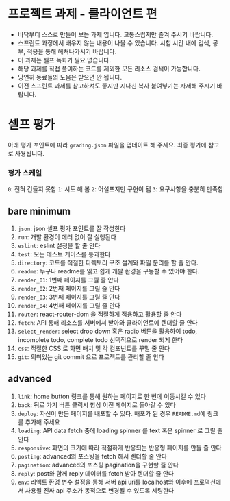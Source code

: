 # 프로젝트 과제 - 클라이언트 편

- 바닥부터 스스로 만들어 보는 과제 입니다. 고통스럽지만 즐겨 주시기 바랍니다.
- 스프린트 과정에서 배우지 않는 내용이 나올 수 있습니다. 시험 시간 내에 검색, 공부, 적용을 통해 헤쳐나가시기 바랍니다.
- 이 과제는 셀프 녹화가 필요 없습니다.
- 해당 과제를 직접 풀이하는 코드를 제외한 모든 리소스 검색이 가능합니다.
- 당연히 동료들의 도움은 받으면 안 됩니다.
- 이전 스프린트 과제를 참고하셔도 좋지만 지나친 복사 붙여넣기는 자제해 주시기 바랍니다.

# 셀프 평가

아래 평가 포인트에 따라 `grading.json` 파일을 업데이트 해 주세요.
최종 평가에 참고로 사용됩니다.

### 평가 스케일

`0`: 전혀 건들지 못함
`1`: 시도 해 봄
`2`: 어설프지만 구현이 됌
`3`: 요구사항을 충분히 만족함

## bare minimum
1. `json`: json 셀프 평가 포인트를 잘 작성한다
2. `run`: 개발 환경이 에러 없이 잘 실행된다
3. `eslint`: eslint 설정을 할 줄 안다
4. `test`: 모든 테스트 케이스를 통과한다
5. `directory`: 코드를 적절한 디렉토리 구조 설계와 파일 분리를 할 줄 안다.
6. `readme`: 누구나 readme를 읽고 쉽게 개발 환경을 구동할 수 있어야 한다.
7. `render_01`: 1번째 페이지를 그릴 줄 안다
8. `render_02`: 2번째 페이지를 그릴 줄 안다
9. `render_03`: 3번째 페이지를 그릴 줄 안다
10. `render_04`: 4번째 페이지를 그릴 줄 안다
11. `router`: react-router-dom 을 적절하게 적용하고 활용할 줄 안다
12. `fetch`: API 통해 리소스를 서버에서 받아와 클라이언트에 렌더할 줄 안다
13. `select_render`: select drop down 혹은 radio 버튼을 활용하여 todo, incomplete todo, complete todo 선택적으로 render 되게 한다
14. `css`: 적절한 CSS 로 화면 배치 및 각 컴포넌트를 꾸밀 줄 안다
15. `git`: 의미있는 git commit 으로 프로젝트를 관리할 줄 안다

## advanced

1. `link`: home button 링크를 통해 원하는 페이지로 한 번에 이동시킬 수 있다
2. `back`: 뒤로 가기 버튼 클릭시 항상 이전 페이지로 돌아갈 수 있다
3. `deploy`: 자신이 만든 페이지를 배포할 수 있다. 배포가 된 경우 `README.md`에 링크를 추가해 주세요
4. `loading`: API data fetch 중에 loading spinner 를 text 혹은 spinner 로 그릴 줄 안다
5. `responsive`: 화면의 크기에 따라 적절하게 반응되는 반응형 페이지를 만들 줄 안다
6. `posting`: advanced의 포스팅을 fetch 해서 렌더할 줄 안다
7. `pagination`: advanced의 포스팅 pagination을 구현할 줄 안다
8. `reply`: post와 함께 reply 데이터를 fetch 받아 렌더할 줄 안다
9. `env`: 리액트 환경 변수 설정을 통해 서버 api uri를 localhost와 이후에 프로덕션에서 사용될 진짜 api 주소가 동적으로 변경될 수 있도록 세팅한다
